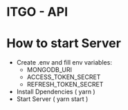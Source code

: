 # ITGO - API

# How to start Server

- Create .env and fill env variables:
  - MONGODB_URI
  - ACCESS_TOKEN_SECRET
  - REFRESH_TOKEN_SECRET
- Install Dpendencies ( yarn )
- Start Server ( yarn start )
